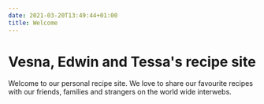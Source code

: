 ```yaml
---
date: 2021-03-20T13:49:44+01:00
title: Welcome
---
```


# Vesna, Edwin and Tessa's recipe site

Welcome to our personal recipe site. We love to share our
favourite recipes with our friends, families and strangers
on the world wide interwebs. 
